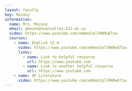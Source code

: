 ```yaml
---
layout: faculty
key: Mazany
information:
  name: Mrs. Mazany
  email: gmazan@swanvalley.k12.mi.us
  video: https://www.youtube.com/embed/pllRW9wETzw
  courses:
    - name: English 12 A
      video: https://www.youtube.com/embed/pllRW9wETzw
      links:
        - name: Link to helpful resource
          url: https://www.youtube.com
        - name: Link to another helpful resource
          url: https://www.youtube.com
    - name: AP Literature
      video: https://www.youtube.com/embed/pllRW9wETzw
---
```

